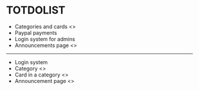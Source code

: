 # TOTDOLIST

* Categories and cards <>
* Paypal payments
* Login system for admins
* Announcements page <>

<hr>

* Login system
* Category <>
* Card in a category <>
* Announcement page <>